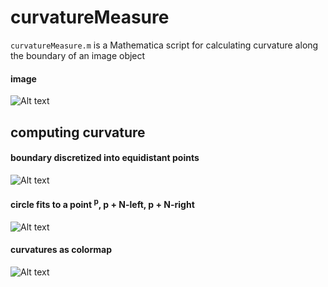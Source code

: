 # curvatureMeasure
`curvatureMeasure.m` is a Mathematica script for calculating curvature along the boundary of an image object

#### image

![Alt text](https://github.com/alihashmiii/curvatureMeasure/blob/master/for%20ReadMe/input.png)

## computing curvature


#### boundary discretized into equidistant points

![Alt text](https://github.com/alihashmiii/curvatureMeasure/blob/master/for%20ReadMe/mesh.png)

#### circle fits to a point <sup>p</sup>, p + N-left, p + N-right

![Alt text](https://github.com/alihashmiii/curvatureMeasure/blob/master/for%20ReadMe/circlefits.png)

#### curvatures as colormap

![Alt text](https://github.com/alihashmiii/curvatureMeasure/blob/master/for%20ReadMe/curvatures.png)

